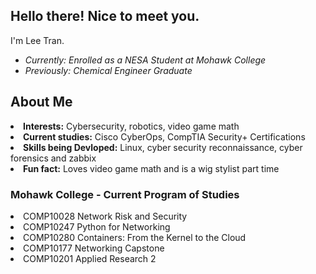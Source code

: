 <!---
SadBooBerryMuffin/SadBooBerryMuffin is a ✨ special ✨ repository because its `README.md` (this file) appears on your GitHub profile.
You can click the Preview link to take a look at your changes.
--->

<h2> Hello there! Nice to meet you. </h2>

I'm Lee Tran.

- <i>Currently: Enrolled as a NESA Student at Mohawk College</i>
- <i>Previously: Chemical Engineer Graduate </i>


<h2> About Me </h2>
<list>
  <li><b>Interests:</b> Cybersecurity, robotics, video game math</li>
  <li><b>Current studies:</b> Cisco CyberOps, CompTIA Security+ Certifications</li>
  <li><b>Skills being Devloped:</b> Linux, cyber security reconnaissance, cyber forensics and zabbix</li>
  <li><b>Fun fact:</b> Loves video game math and is a wig stylist part time</li>
</list>

<h3>Mohawk College - Current Program of Studies</h3>
<list>
  <li>COMP10028	Network Risk and Security</li>
  <li>COMP10247	Python for Networking</li>
  <li>COMP10280	Containers: From the Kernel to the Cloud</li>
  <li>COMP10177	Networking Capstone</li>
  <li>COMP10201	Applied Research 2</li>
</list>
